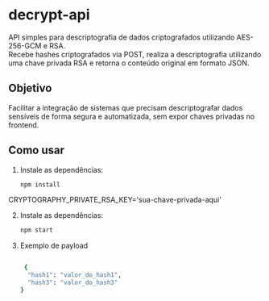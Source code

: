 # decrypt-api

API simples para descriptografia de dados criptografados utilizando AES-256-GCM e RSA.  
Recebe hashes criptografados via POST, realiza a descriptografia utilizando uma chave privada RSA e retorna o conteúdo original em formato JSON.

## Objetivo

Facilitar a integração de sistemas que precisam descriptografar dados sensíveis de forma segura e automatizada, sem expor chaves privadas no frontend.

## Como usar

1. Instale as dependências:
   ```bash
   npm install

CRYPTOGRAPHY_PRIVATE_RSA_KEY='sua-chave-privada-aqui'

2. Instale as dependências:
   ```bash
   npm start

3. Exemplo de payload
   ```bash

    {
     "hash1": "valor_do_hash1",
     "hash3": "valor_do_hash3"
   }



